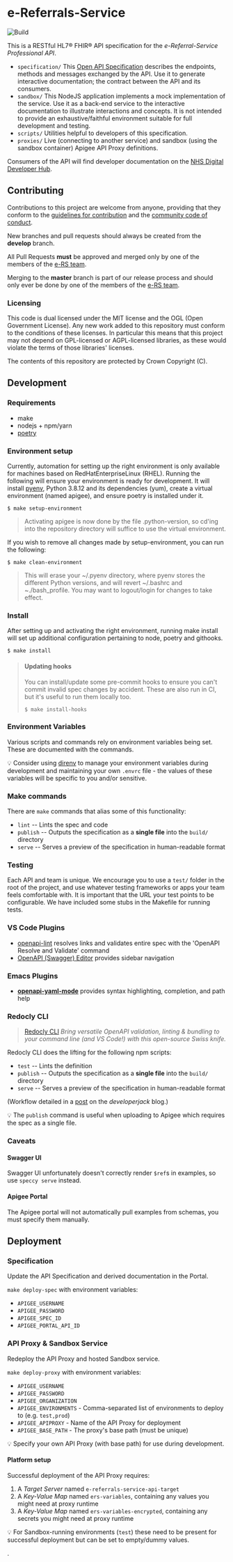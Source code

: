 # e-Referrals-Service

![Build](https://github.com/NHSDigital/e-referrals-service-api/workflows/Build/badge.svg?branch=master)

This is a RESTful HL7® FHIR® API specification for the *e-Referral-Service Professional API*.

* `specification/` This [Open API Specification](https://swagger.io/docs/specification/about/) describes the endpoints, methods and messages exchanged by the API. Use it to generate interactive documentation; the contract between the API and its consumers.
* `sandbox/` This NodeJS application implements a mock implementation of the service. Use it as a back-end service to the interactive documentation to illustrate interactions and concepts. It is not intended to provide an exhaustive/faithful environment suitable for full development and testing.
* `scripts/` Utilities helpful to developers of this specification.
* `proxies/` Live (connecting to another service) and sandbox (using the sandbox container) Apigee API Proxy definitions.

Consumers of the API will find developer documentation on the [NHS Digital Developer Hub](https://digital.nhs.uk/developer/api-catalogue/e-referral-service-fhir).

## Contributing
Contributions to this project are welcome from anyone, providing that they conform to the [guidelines for contribution](https://github.com/NHSDigital/e-referrals-service-api/blob/master/CONTRIBUTING.md) and the [community code of conduct](https://github.com/NHSDigital/e-referrals-service-api/blob/master/CODE_OF_CONDUCT.md).

New branches and pull requests should always be created from the **develop** branch.

All Pull Requests **must** be approved and merged only by one of the members of the [e-RS team](https://github.com/orgs/NHSDigital/teams/e-referrals).

Merging to the **master** branch is part of our release process and should only ever be done by one of the members of the [e-RS team](https://github.com/orgs/NHSDigital/teams/e-referrals).

### Licensing
This code is dual licensed under the MIT license and the OGL (Open Government License). Any new work added to this repository must conform to the conditions of these licenses. In particular this means that this project may not depend on GPL-licensed or AGPL-licensed libraries, as these would violate the terms of those libraries' licenses.

The contents of this repository are protected by Crown Copyright (C).

## Development

### Requirements
* make
* nodejs + npm/yarn
* [poetry](https://github.com/python-poetry/poetry)

### Environment setup
Currently, automation for setting up the right environment is only available for machines based on RedHatEnterpriseLinux (RHEL).
Running the following will ensure your environment is ready for development.
It will install [pyenv](https://github.com/pyenv/pyenv), Python 3.8.12 and its dependencies (yum), create a virtual environment (named apigee), and ensure poetry is installed under it.
```
$ make setup-environment
```
>Activating apigee is now done by the file .python-version, so cd'ing into the repository directory will suffice to use the virtual environment.

If you wish to remove all changes made by setup-environment, you can run the following:
```
$ make clean-environment
```
> This will erase your ~/.pyenv directory, where pyenv stores the different Python versions, and will revert ~/.bashrc and ~./bash_profile. You may want to logout/login for changes to take effect.

### Install
After setting up and activating the right environment, running make install will set up additional configuration pertaining to node, poetry and githooks.
```
$ make install
```

> #### Updating hooks
> You can install/update some pre-commit hooks to ensure you can't commit invalid spec changes by accident. These are also run in CI, but it's useful to run them locally too.
>
>```
>$ make install-hooks
>```

### Environment Variables
Various scripts and commands rely on environment variables being set. These are documented with the commands.

:bulb: Consider using [direnv](https://direnv.net/) to manage your environment variables during development and maintaining your own `.envrc` file - the values of these variables will be specific to you and/or sensitive.

### Make commands
There are `make` commands that alias some of this functionality:
 * `lint` -- Lints the spec and code
 * `publish` -- Outputs the specification as a **single file** into the `build/` directory
 * `serve` -- Serves a preview of the specification in human-readable format

### Testing
Each API and team is unique. We encourage you to use a `test/` folder in the root of the project, and use whatever testing frameworks or apps your team feels comfortable with. It is important that the URL your test points to be configurable. We have included some stubs in the Makefile for running tests.

### VS Code Plugins

 * [openapi-lint](https://marketplace.visualstudio.com/items?itemName=mermade.openapi-lint) resolves links and validates entire spec with the 'OpenAPI Resolve and Validate' command
 * [OpenAPI (Swagger) Editor](https://marketplace.visualstudio.com/items?itemName=42Crunch.vscode-openapi) provides sidebar navigation


### Emacs Plugins

 * [**openapi-yaml-mode**](https://github.com/esc-emacs/openapi-yaml-mode) provides syntax highlighting, completion, and path help

### Redocly CLI

> [Redocly CLI](https://redocly.com/redocly-cli) *Bring versatile OpenAPI validation, linting & bundling to your command line (and VS Code!) with this open-source Swiss knife.*

Redocly CLI does the lifting for the following npm scripts:

 * `test` -- Lints the definition
 * `publish` -- Outputs the specification as a **single file** into the `build/` directory
 * `serve` -- Serves a preview of the specification in human-readable format

(Workflow detailed in a [post](https://developerjack.com/blog/2018/maintaining-large-design-first-api-specs/) on the *developerjack* blog.)

:bulb: The `publish` command is useful when uploading to Apigee which requires the spec as a single file.

### Caveats

#### Swagger UI
Swagger UI unfortunately doesn't correctly render `$ref`s in examples, so use `speccy serve` instead.

#### Apigee Portal
The Apigee portal will not automatically pull examples from schemas, you must specify them manually.

## Deployment

### Specification
Update the API Specification and derived documentation in the Portal.

`make deploy-spec` with environment variables:

* `APIGEE_USERNAME`
* `APIGEE_PASSWORD`
* `APIGEE_SPEC_ID`
* `APIGEE_PORTAL_API_ID`

### API Proxy & Sandbox Service
Redeploy the API Proxy and hosted Sandbox service.

`make deploy-proxy` with environment variables:

* `APIGEE_USERNAME`
* `APIGEE_PASSWORD`
* `APIGEE_ORGANIZATION`
* `APIGEE_ENVIRONMENTS` - Comma-separated list of environments to deploy to (e.g. `test,prod`)
* `APIGEE_APIPROXY` - Name of the API Proxy for deployment
* `APIGEE_BASE_PATH` - The proxy's base path (must be unique)

:bulb: Specify your own API Proxy (with base path) for use during development.

#### Platform setup

Successful deployment of the API Proxy requires:

 1. A *Target Server* named `e-referrals-service-api-target`
 2. A *Key-Value Map* named `ers-variables`, containing any values you might need at proxy runtime
 2. A *Key-Value Map* named `ers-variables-encrypted`, containing any secrets you might need at proxy runtime

:bulb: For Sandbox-running environments (`test`) these need to be present for successful deployment but can be set to empty/dummy values.

.
